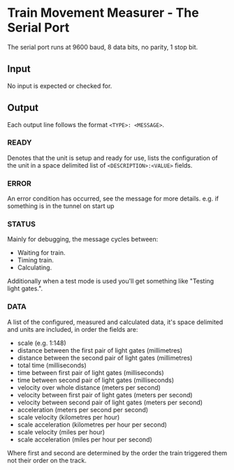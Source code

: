 ﻿# Train Movement Measurer - The Serial Port

The serial port runs at 9600 baud, 8 data bits, no parity, 1 stop bit.

## Input

No input is expected or checked for.

## Output

Each output line follows the format ```<TYPE>: <MESSAGE>```.

### READY
Denotes that the unit is setup and ready for use, lists the configuration of the unit in a space delimited list of ```<DESCRIPTION>:<VALUE>``` fields.

### ERROR
An error condition has occurred, see the message for more details.
e.g. if something is in the tunnel on start up

### STATUS
Mainly for debugging, the message cycles between:
* Waiting for train.
* Timing train.
* Calculating.

Additionally when a test mode is used you'll get something like "Testing light gates.".

### DATA
A list of the configured, measured and calculated data, it's space delimited and units are included, in order the fields are:
* scale (e.g. 1:148)
* distance between the first pair of light gates (millimetres)
* distance between the second pair of light gates (millimetres)
* total time (milliseconds)
* time between first pair of light gates (milliseconds)
* time between second pair of light gates (milliseconds)
* velocity over whole distance (meters per second)
* velocity between first pair of light gates (meters per second)
* velocity between second pair of light gates (meters per second)
* acceleration (meters per second per second)
* scale velocity (kilometres per hour)
* scale acceleration (kilometres per hour per second)
* scale velocity (miles per hour)
* scale acceleration (miles per hour per second)

Where first and second are determined by the order the train triggered them not their order on the track.
